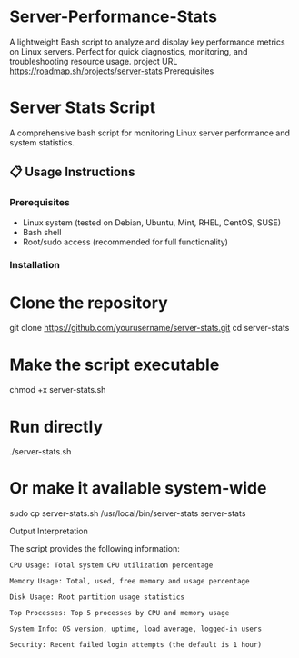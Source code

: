 # Server-Performance-Stats

A lightweight Bash script to analyze and display key performance metrics on Linux servers. Perfect for quick diagnostics, monitoring, and troubleshooting resource usage.
project URL https://roadmap.sh/projects/server-stats
Prerequisites

# Server Stats Script

A comprehensive bash script for monitoring Linux server performance and system statistics.

## 📋 Usage Instructions

### Prerequisites
- Linux system (tested on Debian, Ubuntu, Mint, RHEL, CentOS, SUSE)
- Bash shell
- Root/sudo access (recommended for full functionality)

### Installation


# Clone the repository
git clone https://github.com/yourusername/server-stats.git
cd server-stats

# Make the script executable
chmod +x server-stats.sh
# Run directly
./server-stats.sh

# Or make it available system-wide
sudo cp server-stats.sh /usr/local/bin/server-stats
server-stats

Output Interpretation

The script provides the following information:

    CPU Usage: Total system CPU utilization percentage

    Memory Usage: Total, used, free memory and usage percentage

    Disk Usage: Root partition usage statistics

    Top Processes: Top 5 processes by CPU and memory usage

    System Info: OS version, uptime, load average, logged-in users

    Security: Recent failed login attempts (the default is 1 hour) 

